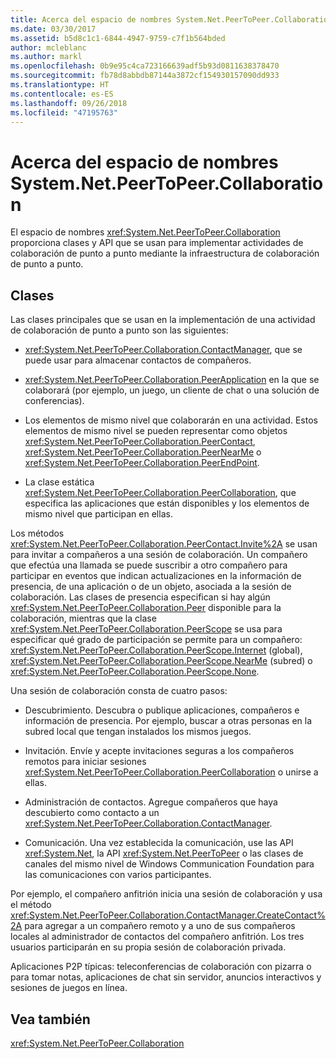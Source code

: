 ```yaml
---
title: Acerca del espacio de nombres System.Net.PeerToPeer.Collaboration
ms.date: 03/30/2017
ms.assetid: b5d8c1c1-6844-4947-9759-c7f1b564bded
author: mcleblanc
ms.author: markl
ms.openlocfilehash: 0b9e95c4ca723166639adf5b93d0811638378470
ms.sourcegitcommit: fb78d8abbdb87144a3872cf154930157090dd933
ms.translationtype: HT
ms.contentlocale: es-ES
ms.lasthandoff: 09/26/2018
ms.locfileid: "47195763"
---
```

# <a name="about-the-systemnetpeertopeercollaboration-namespace"></a>Acerca del espacio de nombres System.Net.PeerToPeer.Collaboration
El espacio de nombres <xref:System.Net.PeerToPeer.Collaboration> proporciona clases y API que se usan para implementar actividades de colaboración de punto a punto mediante la infraestructura de colaboración de punto a punto.  
  
## <a name="classes"></a>Clases  
 Las clases principales que se usan en la implementación de una actividad de colaboración de punto a punto son las siguientes:  
  
-   <xref:System.Net.PeerToPeer.Collaboration.ContactManager>, que se puede usar para almacenar contactos de compañeros.  
  
-   <xref:System.Net.PeerToPeer.Collaboration.PeerApplication> en la que se colaborará (por ejemplo, un juego, un cliente de chat o una solución de conferencias).  
  
-   Los elementos de mismo nivel que colaborarán en una actividad.  Estos elementos de mismo nivel se pueden representar como objetos <xref:System.Net.PeerToPeer.Collaboration.PeerContact>, <xref:System.Net.PeerToPeer.Collaboration.PeerNearMe> o <xref:System.Net.PeerToPeer.Collaboration.PeerEndPoint>.  
  
-   La clase estática <xref:System.Net.PeerToPeer.Collaboration.PeerCollaboration>, que especifica las aplicaciones que están disponibles y los elementos de mismo nivel que participan en ellas.  
  
 Los métodos <xref:System.Net.PeerToPeer.Collaboration.PeerContact.Invite%2A> se usan para invitar a compañeros a una sesión de colaboración.  Un compañero que efectúa una llamada se puede suscribir a otro compañero para participar en eventos que indican actualizaciones en la información de presencia, de una aplicación o de un objeto, asociada a la sesión de colaboración. Las clases de presencia especifican si hay algún <xref:System.Net.PeerToPeer.Collaboration.Peer> disponible para la colaboración, mientras que la clase <xref:System.Net.PeerToPeer.Collaboration.PeerScope> se usa para especificar qué grado de participación se permite para un compañero: <xref:System.Net.PeerToPeer.Collaboration.PeerScope.Internet> (global), <xref:System.Net.PeerToPeer.Collaboration.PeerScope.NearMe> (subred) o <xref:System.Net.PeerToPeer.Collaboration.PeerScope.None>.  
  
 Una sesión de colaboración consta de cuatro pasos:  
  
-   Descubrimiento. Descubra o publique aplicaciones, compañeros e información de presencia.  Por ejemplo, buscar a otras personas en la subred local que tengan instalados los mismos juegos.  
  
-   Invitación. Envíe y acepte invitaciones seguras a los compañeros remotos para iniciar sesiones <xref:System.Net.PeerToPeer.Collaboration.PeerCollaboration> o unirse a ellas.  
  
-   Administración de contactos. Agregue compañeros que haya descubierto como contacto a un <xref:System.Net.PeerToPeer.Collaboration.ContactManager>.  
  
-   Comunicación. Una vez establecida la comunicación, use las API <xref:System.Net>, la API <xref:System.Net.PeerToPeer> o las clases de canales del mismo nivel de Windows Communication Foundation para las comunicaciones con varios participantes.  
  
 Por ejemplo, el compañero anfitrión inicia una sesión de colaboración y usa el método <xref:System.Net.PeerToPeer.Collaboration.ContactManager.CreateContact%2A> para agregar a un compañero remoto y a uno de sus compañeros locales al administrador de contactos del compañero anfitrión.  Los tres usuarios participarán en su propia sesión de colaboración privada.  
  
 Aplicaciones P2P típicas: teleconferencias de colaboración con pizarra o para tomar notas, aplicaciones de chat sin servidor, anuncios interactivos y sesiones de juegos en línea.  
  
## <a name="see-also"></a>Vea también  
 <xref:System.Net.PeerToPeer.Collaboration>
